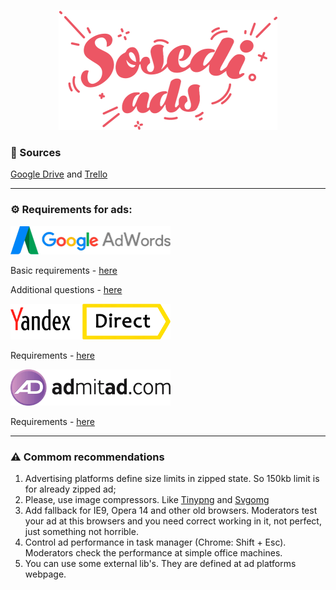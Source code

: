 
<p align="center">
  <img width="350" src="https://raw.githubusercontent.com/mighty-vision/sosedigames-ads/master/readme-img/sosedi-ads.png?token=AOaORY-uo2NhSHnswHvSZO9NQyw_8fs7ks5bMptAwA%3D%3D">
</p>


### 💾 Sources

[Google Drive](https://drive.google.com/drive/folders/1YC5gbciWWqUdbPTS1emcJ0GQVkfJ0tjo) and [Trello](https://trello.com/b/6Og3X8Vu/sg-analysis-and-design)

---

### ⚙️ Requirements for ads:

<img width="256" title="Google AdWords" src="https://raw.githubusercontent.com/mighty-vision/sosedigames-ads/master/readme-img/Google_AdWords.png?token=AOaORQvVZvld1bOa82swfjg7sg_pg6kmks5bMptswA%3D%3D">


Basic requirements - [here](https://support.google.com/adwords/answer/1722096?hl=en#HTML5)

Additional questions - [here](https://support.google.com/adwords/answer/6335679?hl=en&ref_topic=3121943)


<img width="256" title="Yandex.Direct" src="https://raw.githubusercontent.com/mighty-vision/sosedigames-ads/master/readme-img/YandexDirect.png?token=AOaORczZNmHcMkzQz-YD0762l5VwUhKlks5bMptjwA%3D%3D">

Requirements - [here](https://yandex.com/adv/requirements/html5)

<img width="256" title="admitad" src="https://raw.githubusercontent.com/mighty-vision/sosedigames-ads/master/readme-img/logo-admitad.png?token=AOaORczZNmHcMkzQz-YD0762l5VwUhKlks5bMptjwA%3D%3D">

Requirements - [here](https://cdn.admitad.com/public/storage/2016/11/09/Trebovaniia_k_banneram_vkliuchaia_html5.pdf)

---

### ⚠️ Commom recommendations

1. Advertising platforms define size limits in zipped state. So 150kb limit is for already zipped ad;
2. Please, use image compressors. Like [Tinypng](http://tinypng.com) and [Svgomg](https://jakearchibald.github.io/svgomg/)
3. Add fallback for IE9, Opera 14 and other old browsers. Moderators test your ad at this browsers and you need correct working in it, not perfect, just something not horrible.
4. Control ad performance in task manager (Chrome: Shift + Esc). Moderators check the performance at simple office machines.
5. You can use some external lib's. They are defined at ad platforms webpage.
